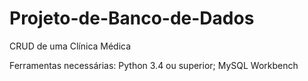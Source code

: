 # Projeto-de-Banco-de-Dados
CRUD de uma Clínica Médica

Ferramentas necessárias:
  Python 3.4 ou superior;
  MySQL Workbench 
  
